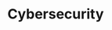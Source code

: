 ---
title: Cybersecurity
menu:
    sidebar:
        name: Cybersecurity
        identifier: cybersecurity
        weight: 200
---